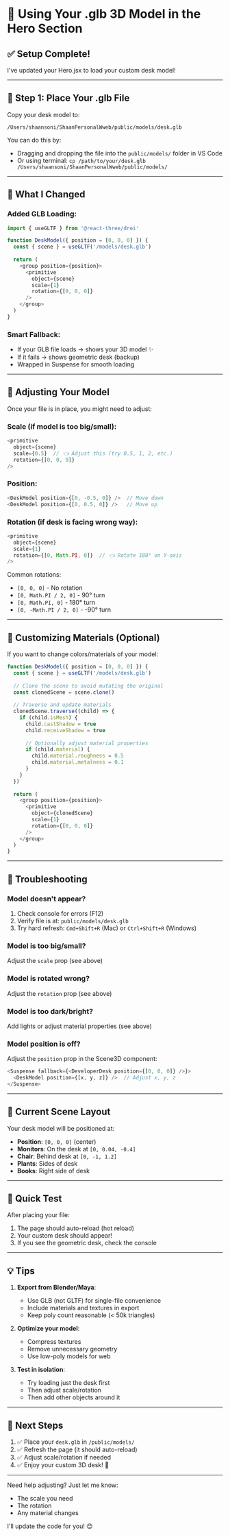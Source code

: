 # 🎨 Using Your .glb 3D Model in the Hero Section

## ✅ Setup Complete!

I've updated your Hero.jsx to load your custom desk model!

---

## 📁 Step 1: Place Your .glb File

Copy your desk model to:
```
/Users/shaansoni/ShaanPersonalWweb/public/models/desk.glb
```

You can do this by:
- Dragging and dropping the file into the `public/models/` folder in VS Code
- Or using terminal: `cp /path/to/your/desk.glb /Users/shaansoni/ShaanPersonalWweb/public/models/`

---

## 🎯 What I Changed

### Added GLB Loading:
```javascript
import { useGLTF } from '@react-three/drei'

function DeskModel({ position = [0, 0, 0] }) {
  const { scene } = useGLTF('/models/desk.glb')
  
  return (
    <group position={position}>
      <primitive 
        object={scene} 
        scale={1} 
        rotation={[0, 0, 0]}
      />
    </group>
  )
}
```

### Smart Fallback:
- If your GLB file loads → shows your 3D model ✨
- If it fails → shows geometric desk (backup)
- Wrapped in Suspense for smooth loading

---

## 🔧 Adjusting Your Model

Once your file is in place, you might need to adjust:

### Scale (if model is too big/small):
```javascript
<primitive 
  object={scene} 
  scale={0.5}  // 👈 Adjust this (try 0.5, 1, 2, etc.)
  rotation={[0, 0, 0]}
/>
```

### Position:
```javascript
<DeskModel position={[0, -0.5, 0]} />  // Move down
<DeskModel position={[0, 0.5, 0]} />   // Move up
```

### Rotation (if desk is facing wrong way):
```javascript
<primitive 
  object={scene} 
  scale={1}
  rotation={[0, Math.PI, 0]}  // 👈 Rotate 180° on Y-axis
/>
```

Common rotations:
- `[0, 0, 0]` - No rotation
- `[0, Math.PI / 2, 0]` - 90° turn
- `[0, Math.PI, 0]` - 180° turn
- `[0, -Math.PI / 2, 0]` - -90° turn

---

## 🎨 Customizing Materials (Optional)

If you want to change colors/materials of your model:

```javascript
function DeskModel({ position = [0, 0, 0] }) {
  const { scene } = useGLTF('/models/desk.glb')
  
  // Clone the scene to avoid mutating the original
  const clonedScene = scene.clone()
  
  // Traverse and update materials
  clonedScene.traverse((child) => {
    if (child.isMesh) {
      child.castShadow = true
      child.receiveShadow = true
      
      // Optionally adjust material properties
      if (child.material) {
        child.material.roughness = 0.5
        child.material.metalness = 0.1
      }
    }
  })
  
  return (
    <group position={position}>
      <primitive 
        object={clonedScene} 
        scale={1} 
        rotation={[0, 0, 0]}
      />
    </group>
  )
}
```

---

## 🐛 Troubleshooting

### Model doesn't appear?
1. Check console for errors (F12)
2. Verify file is at: `public/models/desk.glb`
3. Try hard refresh: `Cmd+Shift+R` (Mac) or `Ctrl+Shift+R` (Windows)

### Model is too big/small?
Adjust the `scale` prop (see above)

### Model is rotated wrong?
Adjust the `rotation` prop (see above)

### Model is too dark/bright?
Add lights or adjust material properties (see above)

### Model position is off?
Adjust the `position` prop in the Scene3D component:
```javascript
<Suspense fallback={<DeveloperDesk position={[0, 0, 0]} />}>
  <DeskModel position={[x, y, z]} />  // Adjust x, y, z
</Suspense>
```

---

## 🎯 Current Scene Layout

Your desk model will be positioned at:
- **Position**: `[0, 0, 0]` (center)
- **Monitors**: On the desk at `[0, 0.04, -0.4]`
- **Chair**: Behind desk at `[0, -1, 1.2]`
- **Plants**: Sides of desk
- **Books**: Right side of desk

---

## 📸 Quick Test

After placing your file:
1. The page should auto-reload (hot reload)
2. Your custom desk should appear!
3. If you see the geometric desk, check the console

---

## 💡 Tips

1. **Export from Blender/Maya**:
   - Use GLB (not GLTF) for single-file convenience
   - Include materials and textures in export
   - Keep poly count reasonable (< 50k triangles)

2. **Optimize your model**:
   - Compress textures
   - Remove unnecessary geometry
   - Use low-poly models for web

3. **Test in isolation**:
   - Try loading just the desk first
   - Then adjust scale/rotation
   - Then add other objects around it

---

## 🚀 Next Steps

1. ✅ Place your `desk.glb` in `/public/models/`
2. ✅ Refresh the page (it should auto-reload)
3. ✅ Adjust scale/rotation if needed
4. ✅ Enjoy your custom 3D desk! 🎉

---

Need help adjusting? Just let me know:
- The scale you need
- The rotation
- Any material changes

I'll update the code for you! 😊






